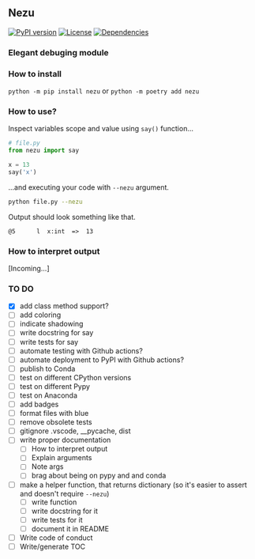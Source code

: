 ## Nezu

[![PyPI version](https://badge.fury.io/py/nezu.svg)](https://pypi.org/project/nezu/)
[![License](https://img.shields.io/badge/license-MIT-teal)](https://opensource.org/license/mit/)
[![Dependencies](https://img.shields.io/badge/dependencies-None-teal)](https://github.com/Nezu-Devs/Nezu/blob/main/pyproject.toml)

### Elegant debuging module

### How to install

`python -m pip install nezu`
or
`python -m poetry add nezu`

### How to use?

Inspect variables scope and value using `say()` function...

```py
# file.py
from nezu import say

x = 13
say('x')
```

...and executing your code with `--nezu` argument.

```bash
python file.py --nezu
```

Output should look something like that.

```python-repl
@5      l  x:int  =>  13
```

### How to interpret output

[Incoming...]

### TO DO

- [x] add class method support?
- [ ] add coloring
- [ ] indicate shadowing
- [ ] write docstring for say
- [ ] write tests for say
- [ ] automate testing with Github actions?
- [ ] automate deployment to PyPI with Github actions?
- [ ] publish to Conda
- [ ] test on different CPython versions
- [ ] test on different Pypy
- [ ] test on Anaconda
- [ ] add badges
- [ ] format files with blue
- [ ] remove obsolete tests
- [ ] gitignore .vscode, __pycache, dist
- [ ] write proper documentation
  - [ ] How to interpret output
  - [ ] Explain arguments
  - [ ] Note args
  - [ ] brag about being on pypy and and conda
- [ ] make a helper function, that returns dictionary (so it's easier to assert and doesn't require `--nezu`)
  - [ ] write function
  - [ ] write docstring for it
  - [ ] write tests for it
  - [ ] document it in README
- [ ] Write code of conduct
- [ ] Write/generate TOC
